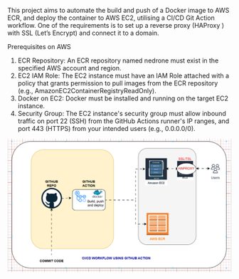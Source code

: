 
This project aims to automate the build and push of a Docker image to AWS ECR, and deploy the container to AWS EC2, utilising a CI/CD Git Action workflow. 
One of the requirements is to set up a reverse proxy (HAProxy ) with SSL (Let’s Encrypt) and connect it to a domain.

Prerequisites on AWS

1. ECR Repository: An ECR repository named nedrone must exist in the specified AWS account and region.
2. EC2 IAM Role: The EC2 instance must have an IAM Role attached with a policy that grants permission to pull images from the ECR repository (e.g., AmazonEC2ContainerRegistryReadOnly).
3. Docker on EC2: Docker must be installed and running on the target EC2 instance.
4. Security Group: The EC2 instance's security group must allow inbound traffic on port 22 (SSH) from the GitHub Actions runner's IP ranges, and port 443 (HTTPS) from your intended users (e.g., 0.0.0.0/0).

![workflow diagram](image.png)

